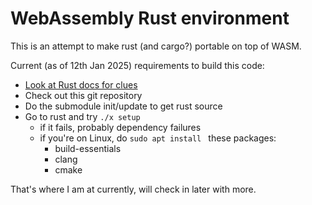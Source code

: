 # WebAssembly Rust environment

This is an attempt to make rust (and cargo?) portable on top of WASM.

Current (as of 12th Jan 2025) requirements to build this code:

* [Look at Rust docs for clues](https://rustc-dev-guide.rust-lang.org/building/how-to-build-and-run.html)
* Check out this git repository
* Do the submodule init/update to get rust source
* Go to rust and try `./x setup`
  * if it fails, probably dependency failures
  * if you're on Linux, do `sudo apt install ` these packages:
    * build-essentials
    * clang
    * cmake

That's where I am at currently, will check in later with more.
